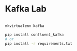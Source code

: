 # Kafka Lab

```sh

mkvirtualenv kafka

pip install confluent_kafka
# or
pip install -r requirements.txt


```